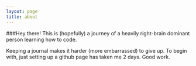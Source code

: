 ```yaml
---
layout: page
title: about
---
```



  ###Hey there! This is (hopefully) a journey of a heavily right-brain dominant person learning how to code. 

Keeping a journal makes it harder (more embarrassed) to give up. To begin with, just setting up a github page has taken me 2 days. Good work.

